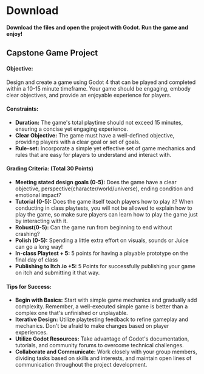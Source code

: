 # Download
**Download the files and open the project with Godot. Run the game and enjoy!**

## Capstone Game Project

#### Objective:
Design and create a game using Godot 4 that can be played and completed within a 10-15 minute timeframe. Your game should be engaging, embody clear objectives, and provide an enjoyable experience for players.

#### Constraints:
- **Duration:** The game's total playtime should not exceed 15 minutes, ensuring a concise yet engaging experience.
- **Clear Objective:** The game must have a well-defined objective, providing players with a clear goal or set of goals.
- **Rule-set:** Incorporate a simple yet effective set of game mechanics and rules that are easy for players to understand and interact with.

#### Grading Criteria: (Total 30 Points)
- **Meeting stated design goals (0-5):** Does the game have a clear objective, perspective(character/world/universe), ending condition and emotional impact?
- **Tutorial (0-5):** Does the game itself teach players how to play it? When conducting in class playtests, you will not be allowed to explain how to play the game, so make sure players can learn how to play the game just by interacting with it.
- **Robust(0-5):** Can the game run from beginning to end without crashing?
- **Polish (0-5):** Spending a little extra effort on visuals, sounds or Juice can go a long way!
- **In-class Playtest + 5:** 5 points for having a playable prototype on the final day of class
- **Publishing to Itch.io +5:** 5 Points for successfully publishing your game on itch and submitting it that way.

#### Tips for Success:
- **Begin with Basics:** Start with simple game mechanics and gradually add complexity. Remember, a well-executed simple game is better than a complex one that's unfinished or unplayable.
- **Iterative Design:** Utilize playtesting feedback to refine gameplay and mechanics. Don't be afraid to make changes based on player experiences.
- **Utilize Godot Resources:** Take advantage of Godot's documentation, tutorials, and community forums to overcome technical challenges.
- **Collaborate and Communicate:** Work closely with your group members, dividing tasks based on skills and interests, and maintain open lines of communication throughout the project development.
